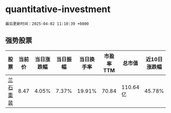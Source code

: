 # quantitative-investment

`最后更新时间：2025-04-02 11:10:39 +0800`

## 强势股票

|股票|当前价|当日涨跌幅|当日振幅|当日换手率|市盈率TTM|总市值|近10日涨跌幅|
|----|----|----|----|----|----|----|----|
|[兰石重装](https://xueqiu.com/S/SH603169)|8.47|4.05%|7.37%|19.91%|70.84|110.64亿|45.78%|
